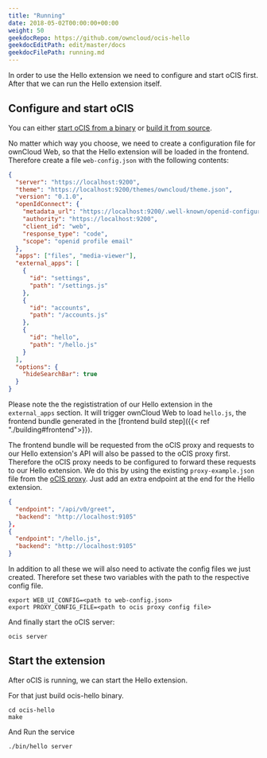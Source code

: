 ```yaml
---
title: "Running"
date: 2018-05-02T00:00:00+00:00
weight: 50
geekdocRepo: https://github.com/owncloud/ocis-hello
geekdocEditPath: edit/master/docs
geekdocFilePath: running.md
---
```


In order to use the Hello extension we need to configure and start oCIS first. After that we can run the Hello extension itself.

## Configure and start oCIS
You can either [start oCIS from a binary](https://owncloud.dev/ocis/getting-started/#binaries) or [build it from source](https://owncloud.dev/ocis/development/build/#build-the-ocis-binary).

No matter which way you choose, we need to create a configuration file for ownCloud Web, so that the Hello extension will be loaded in the frontend. Therefore create a file `web-config.json` with the following contents:
```json
{
  "server": "https://localhost:9200",
  "theme": "https://localhost:9200/themes/owncloud/theme.json",
  "version": "0.1.0",
  "openIdConnect": {
    "metadata_url": "https://localhost:9200/.well-known/openid-configuration",
    "authority": "https://localhost:9200",
    "client_id": "web",
    "response_type": "code",
    "scope": "openid profile email"
  },
  "apps": ["files", "media-viewer"],
  "external_apps": [
    {
      "id": "settings",
      "path": "/settings.js"
    },
    {
      "id": "accounts",
      "path": "/accounts.js"
    },
    {
      "id": "hello",
      "path": "/hello.js"
    }
  ],
  "options": {
    "hideSearchBar": true
  }
}

```

Please note the the regististration of our Hello extension in the `external_apps` section. It will trigger ownCloud Web to load `hello.js`, the frontend bundle generated in the [frontend build step]({{< ref "./building#frontend">}}).

The frontend bundle will be requested from the oCIS proxy and requests to our Hello extension's API will also be passed to the oCIS proxy first. Therefore the oCIS proxy needs to be configured to forward these requests to our Hello extension.
We do this by using the existing `proxy-example.json` file from the [oCIS proxy](https://github.com/owncloud/ocis/blob/master/proxy/config/proxy-example.json). Just add an extra endpoint at the end for the Hello extension.

```json
{
  "endpoint": "/api/v0/greet",
  "backend": "http://localhost:9105"
},
{
  "endpoint": "/hello.js",
  "backend": "http://localhost:9105"
}
```

In addition to all these we will also need to activate the config files we just created. Therefore set these two variables with the path to the respective config file.
```
export WEB_UI_CONFIG=<path to web-config.json>
export PROXY_CONFIG_FILE=<path to ocis proxy config file>
```
And finally start the oCIS server:
```
ocis server
```

## Start the extension

After oCIS is running, we can start the Hello extension.

For that just build ocis-hello binary.
```
cd ocis-hello
make
```
And Run the service
```
./bin/hello server
```

